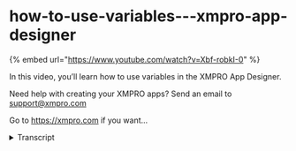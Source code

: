 # how-to-use-variables---xmpro-app-designer
{% embed url="https://www.youtube.com/watch?v=Xbf-robkI-0" %}



In this video, you’ll learn how to use variables in the XMPRO App Designer.

Need help with creating your XMPRO apps? Send an email to support@xmpro.com

Go to https://xmpro.com if you want...
<details>
<summary>Transcript</summary>In this video, you’ll learn how to use variables in the XMPRO App Designer.

Need help with creating your XMPRO apps? Send an email to support@xmpro.com

Go to https://xmpro.com if you want...
welcome to another training video from

example today we're looking at app

designer variables

so let's get started in app designer

variable can be used for capturing the

user input

or you can use variable to calculate or

transform the data using the inspection

over here i already create a simple app

that contains two pages

the landing page to capture the new

customer details in the other page to

display

all the new customer to now

we're going to type the first name and

last name

and hit the submit button then we'll

navigate to the customer list

as you can see there's no new customer

being inserted because

there's no variable being set up yet

now we're going to add invert and see

how we can achieve that

to add a variable you can go to the page

data tab

of the page and click the pass button

right here

now give namely a new variable

and we can choose the data type we keep

it in a string

and you can see there's two modes of

variable

one is failure once an expression and

witness we direction before

the expression is useful to calculate or

transform the data

so we keep it as value

another one for last name

now we're going to bind those variables

to the values of the textbox

and now we're going to add a new action

to

ancestors new information to database

let me choose insert in here and add a

new

override frame values

again you choose the variable from here

and now we're going to show you the

changes in action

so let's type the

and name the submit button

now we see the new customer drone there

is being inserted into the database

now i'm going to show you

um the expression of variables

in this app we have two text box

and one text block to show the result

so in here just add two numbers in here

so type five and four

you see we show line so now we're going

to show you how we configure that

in the page data you see there's three

variables

the first two is value and the result is

expression

you see we have adding two variable

together variable one plus variable two

and this is variable in after design

thank you for watching
</details>
